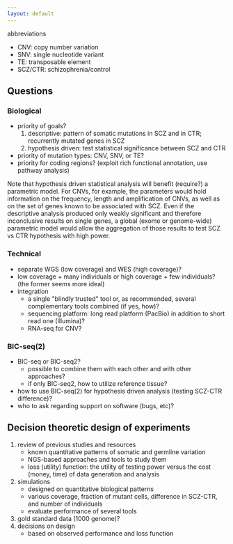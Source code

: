 ```yaml
---
layout: default
---
```


abbreviations

* CNV: copy number variation
* SNV: single nucleotide variant
* TE: transposable element
* SCZ/CTR: schizophrenia/control

## Questions

### Biological

* priority of goals?
    1. descriptive: pattern of somatic mutations in SCZ and in CTR; recurrently mutated genes in SCZ
    1. hypothesis driven: test statistical significance between SCZ and CTR
* priority of mutation types: CNV, SNV, or TE?
* priority for coding regions? (exploit rich functional annotation, use pathway analysis)

Note that hypothesis driven statistical analysis will benefit (require?) a parametric model.
For CNVs, for example, the parameters would hold information on the frequency,
length and amplification of CNVs, as well as on the set of genes known to be
associated with SCZ.  Even if the descriptive analysis produced only weakly
significant and therefore inconclusive results on single genes, a global (exome
or genome-wide) parametric model would allow the aggregation of those results
to test SCZ vs CTR hypothesis with high power.

### Technical

* separate WGS (low coverage) and WES (high coverage)?
* low coverage + many individuals or high coverage + few individuals? (the former seems more ideal)
* integration
    * a single "blindly trusted" tool or, as recommended, several complementary tools combined (if yes, how)?
    * sequencing platform: long read platform (PacBio) in addition to short read one (Illumina)?
    * RNA-seq for CNV?

### BIC-seq(2)

* BIC-seq or BIC-seq2?
    * possible to combine them with each other and with other approaches?
    * if only BIC-seq2, how to utilize reference tissue?
* how to use BIC-seq(2) for hypothesis driven analysis (testing SCZ-CTR difference)?
* who to ask regarding support on software (bugs, etc)?

## Decision theoretic design of experiments

1. review of previous studies and resources
    * known quantitative patterns of somatic and germline variation
    * NGS-based approaches and tools to study them
    * loss (utility) function: the utility of testing power versus the cost (money, time) of data generation and analysis
1. simulations
    * designed on quantitative biological patterns
    * various coverage, fraction of mutant cells, difference in SCZ-CTR, and number of individuals
    * evaluate performance of several tools
1. gold standard data (1000 genome)?
1. decisions on design
    * based on observed performance and loss function
<!-- MathJax scripts -->
<script type="text/javascript" src="https://cdn.mathjax.org/mathjax/latest/MathJax.js?config=TeX-AMS-MML_HTMLorMML"></script>
